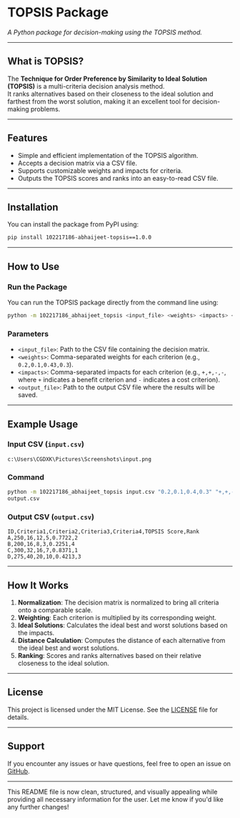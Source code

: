 # **TOPSIS Package**  
_A Python package for decision-making using the TOPSIS method._  

---

## **What is TOPSIS?**  
The **Technique for Order Preference by Similarity to Ideal Solution (TOPSIS)** is a multi-criteria decision analysis method.  
It ranks alternatives based on their closeness to the ideal solution and farthest from the worst solution, making it an excellent tool for decision-making problems.  

---

## **Features**  
- Simple and efficient implementation of the TOPSIS algorithm.  
- Accepts a decision matrix via a CSV file.  
- Supports customizable weights and impacts for criteria.  
- Outputs the TOPSIS scores and ranks into an easy-to-read CSV file.  

---

## **Installation**  
You can install the package from PyPI using:  

```bash
pip install 102217186-abhaijeet-topsis==1.0.0
```

---

## **How to Use**  

### **Run the Package**  

You can run the TOPSIS package directly from the command line using:  

```bash
python -m 102217186_abhaijeet_topsis <input_file> <weights> <impacts> <output_file>
```

### **Parameters**  
- `<input_file>`: Path to the CSV file containing the decision matrix.  
- `<weights>`: Comma-separated weights for each criterion (e.g., `0.2,0.1,0.43,0.3`).  
- `<impacts>`: Comma-separated impacts for each criterion (e.g., `+,+,-,-`, where `+` indicates a benefit criterion and `-` indicates a cost criterion).  
- `<output_file>`: Path to the output CSV file where the results will be saved.  

---

## **Example Usage**  

### Input CSV (`input.csv`)  
```csv
c:\Users\CGDXK\Pictures\Screenshots\input.png
```  

### Command  
```bash
python -m 102217186_abhaijeet_topsis input.csv "0.2,0.1,0.4,0.3" "+,+,-,+"
output.csv
```

### Output CSV (`output.csv`)  
```csv
ID,Criteria1,Criteria2,Criteria3,Criteria4,TOPSIS Score,Rank
A,250,16,12,5,0.7722,2
B,200,16,8,3,0.2251,4
C,300,32,16,7,0.8371,1
D,275,40,20,10,0.4213,3
```  

---

## **How It Works**  
1. **Normalization**: The decision matrix is normalized to bring all criteria onto a comparable scale.  
2. **Weighting**: Each criterion is multiplied by its corresponding weight.  
3. **Ideal Solutions**: Calculates the ideal best and worst solutions based on the impacts.  
4. **Distance Calculation**: Computes the distance of each alternative from the ideal best and worst solutions.  
5. **Ranking**: Scores and ranks alternatives based on their relative closeness to the ideal solution.  

---

## **License**  
This project is licensed under the MIT License. See the [LICENSE](LICENSE) file for details.  

---

## **Support**  
If you encounter any issues or have questions, feel free to open an issue on [GitHub](https://github.com/yourusername/102217186-abhaijeet-topsis).  

---

This README file is now clean, structured, and visually appealing while providing all necessary information for the user. Let me know if you'd like any further changes!